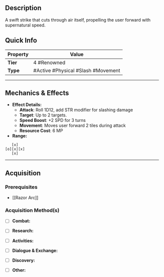 ## Description
 A swift strike that cuts through air itself, propelling the user forward with supernatural speed.

## Quick Info
| Property | Value                           |
| -------- | ------------------------------- |
| **Tier** | 4 #Renowned                     |
| **Type** | #Active #Physical #Slash #Movement |

---

## Mechanics & Effects
- **Effect Details:**
    - **Attack**: Roll 1D12, add STR modifier for slashing damage
    - **Target**: Up to 2 targets.
    - **Speed Boost**: +2 SPD for 3 turns
    - **Movement**: Moves user forward 2 tiles during attack
    - **Resource Cost**: 6 MP
- **Range:**
```
   [x]
[o][x][x]
   [x]
```

---

## Acquisition
### Prerequisites
- [[Razor Arc]]

### Acquisition Method(s)
- [ ] **Combat:** 
- [ ] **Research:** 
- [ ] **Activities:** 
- [ ] **Dialogue & Exchange:** 
- [ ] **Discovery:** 
- [ ] **Other:** 

